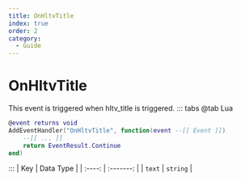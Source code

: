 ```yaml
---
title: OnHltvTitle
index: true
order: 2
category:
  - Guide
---
```


# OnHltvTitle
This event is triggered when hltv_title is triggered.
::: tabs
@tab Lua
```lua
@event returns void
AddEventHandler("OnHltvTitle", function(event --[[ Event ]])
    --[[ ... ]]
    return EventResult.Continue
end)
```

:::
|   Key  | Data Type |
| :----: | :-------: |
| `text` |  `string` |